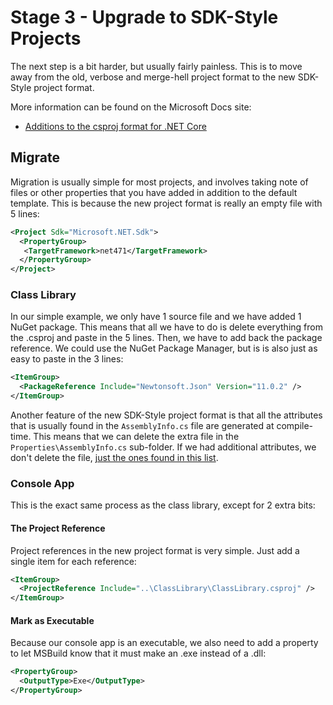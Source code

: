 # Stage 3 - Upgrade to SDK-Style Projects

The next step is a bit harder, but usually fairly painless. This is to move
away from the old, verbose and merge-hell project format to the new SDK-Style
project format.

More information can be found on the Microsoft Docs site:

- [Additions to the csproj format for .NET Core](https://docs.microsoft.com/en-us/dotnet/core/tools/csproj)

## Migrate

Migration is usually simple for most projects, and involves taking note of
files or other properties that you have added in addition to the default
template. This is because the new project format is really an empty file
with 5 lines:

```xml
<Project Sdk="Microsoft.NET.Sdk">
  <PropertyGroup>
   <TargetFramework>net471</TargetFramework>
  </PropertyGroup>
</Project>
```

### Class Library

In our simple example, we only have 1 source file and we have added 1 NuGet
package. This means that all we have to do is delete everything from the
.csproj and paste in the 5 lines. Then, we have to add back the package
reference. We could use the NuGet Package Manager, but is is also just as
easy to paste in the 3 lines:

```xml
<ItemGroup>
  <PackageReference Include="Newtonsoft.Json" Version="11.0.2" />
</ItemGroup>
```

Another feature of the new SDK-Style project format is that all the attributes
that is usually found in the `AssemblyInfo.cs` file are generated at
compile-time. This means that we can delete the extra file in the
`Properties\AssemblyInfo.cs` sub-folder. If we had additional attributes, we 
don't delete the file, [just the ones found in this list][1].

### Console App

This is the exact same process as the class library, except for 2 extra bits:

#### The Project Reference

Project references in the new project format is very simple. Just add a
single item for each reference:

```xml
<ItemGroup>
  <ProjectReference Include="..\ClassLibrary\ClassLibrary.csproj" />
</ItemGroup>
```

#### Mark as Executable

Because our console app is an executable, we also need to add a property to let
MSBuild know that it must make an .exe instead of a .dll:

```xml
<PropertyGroup>
  <OutputType>Exe</OutputType>
</PropertyGroup>
```


[1]: https://docs.microsoft.com/en-us/dotnet/core/tools/csproj#assemblyinfo-properties